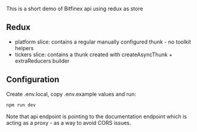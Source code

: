This is a short demo of Bitfinex api using redux as store

## Redux

- platform slice: contains a regular manually configured thunk - no toolkit helpers
- tickers slice: contains a thunk created with createAsyncThunk + extraReducers builder

## Configuration

Create .env.local, copy .env.example values and run:

```bash
npm run dev
```

Note that api endpoint is pointing to the documentation endpoint which is acting as a proxy - as a way to avoid CORS issues.
